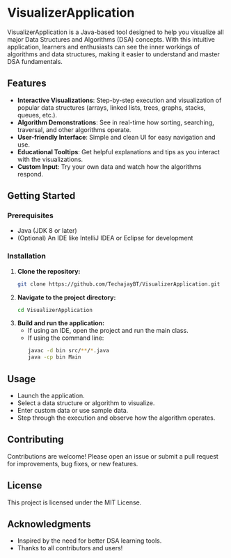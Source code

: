 # VisualizerApplication

VisualizerApplication is a Java-based tool designed to help you visualize all major Data Structures and Algorithms (DSA) concepts. With this intuitive application, learners and enthusiasts can see the inner workings of algorithms and data structures, making it easier to understand and master DSA fundamentals.

## Features

- **Interactive Visualizations**: Step-by-step execution and visualization of popular data structures (arrays, linked lists, trees, graphs, stacks, queues, etc.).
- **Algorithm Demonstrations**: See in real-time how sorting, searching, traversal, and other algorithms operate.
- **User-friendly Interface**: Simple and clean UI for easy navigation and use.
- **Educational Tooltips**: Get helpful explanations and tips as you interact with the visualizations.
- **Custom Input**: Try your own data and watch how the algorithms respond.

## Getting Started

### Prerequisites

- Java (JDK 8 or later)
- (Optional) An IDE like IntelliJ IDEA or Eclipse for development

### Installation

1. **Clone the repository:**
   ```bash
   git clone https://github.com/TechajayBT/VisualizerApplication.git
   ```
2. **Navigate to the project directory:**
   ```bash
   cd VisualizerApplication
   ```
3. **Build and run the application:**
   - If using an IDE, open the project and run the main class.
   - If using the command line:
     ```bash
     javac -d bin src/**/*.java
     java -cp bin Main
     ```

## Usage

- Launch the application.
- Select a data structure or algorithm to visualize.
- Enter custom data or use sample data.
- Step through the execution and observe how the algorithm operates.

## Contributing

Contributions are welcome! Please open an issue or submit a pull request for improvements, bug fixes, or new features.

## License

This project is licensed under the MIT License.

## Acknowledgments

- Inspired by the need for better DSA learning tools.
- Thanks to all contributors and users!
